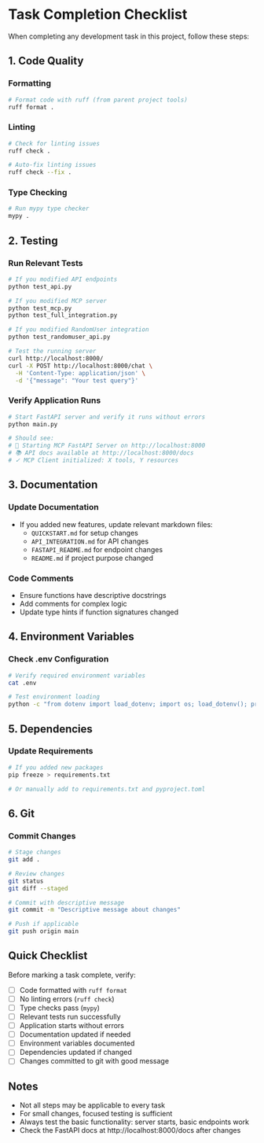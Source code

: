 # Task Completion Checklist

When completing any development task in this project, follow these steps:

## 1. Code Quality

### Formatting
```bash
# Format code with ruff (from parent project tools)
ruff format .
```

### Linting
```bash
# Check for linting issues
ruff check .

# Auto-fix linting issues
ruff check --fix .
```

### Type Checking
```bash
# Run mypy type checker
mypy .
```

## 2. Testing

### Run Relevant Tests
```bash
# If you modified API endpoints
python test_api.py

# If you modified MCP server
python test_mcp.py
python test_full_integration.py

# If you modified RandomUser integration
python test_randomuser_api.py

# Test the running server
curl http://localhost:8000/
curl -X POST http://localhost:8000/chat \
  -H 'Content-Type: application/json' \
  -d '{"message": "Your test query"}'
```

### Verify Application Runs
```bash
# Start FastAPI server and verify it runs without errors
python main.py

# Should see:
# 🚀 Starting MCP FastAPI Server on http://localhost:8000
# 📚 API docs available at http://localhost:8000/docs
# ✓ MCP Client initialized: X tools, Y resources
```

## 3. Documentation

### Update Documentation
- If you added new features, update relevant markdown files:
  - `QUICKSTART.md` for setup changes
  - `API_INTEGRATION.md` for API changes
  - `FASTAPI_README.md` for endpoint changes
  - `README.md` if project purpose changed

### Code Comments
- Ensure functions have descriptive docstrings
- Add comments for complex logic
- Update type hints if function signatures changed

## 4. Environment Variables

### Check .env Configuration
```bash
# Verify required environment variables
cat .env

# Test environment loading
python -c "from dotenv import load_dotenv; import os; load_dotenv(); print('GEMINI_API_KEY:', 'SET' if os.getenv('GEMINI_API_KEY') else 'NOT SET')"
```

## 5. Dependencies

### Update Requirements
```bash
# If you added new packages
pip freeze > requirements.txt

# Or manually add to requirements.txt and pyproject.toml
```

## 6. Git

### Commit Changes
```bash
# Stage changes
git add .

# Review changes
git status
git diff --staged

# Commit with descriptive message
git commit -m "Descriptive message about changes"

# Push if applicable
git push origin main
```

## Quick Checklist

Before marking a task complete, verify:
- [ ] Code formatted with `ruff format`
- [ ] No linting errors (`ruff check`)
- [ ] Type checks pass (`mypy`)
- [ ] Relevant tests run successfully
- [ ] Application starts without errors
- [ ] Documentation updated if needed
- [ ] Environment variables documented
- [ ] Dependencies updated if changed
- [ ] Changes committed to git with good message

## Notes
- Not all steps may be applicable to every task
- For small changes, focused testing is sufficient
- Always test the basic functionality: server starts, basic endpoints work
- Check the FastAPI docs at http://localhost:8000/docs after changes
